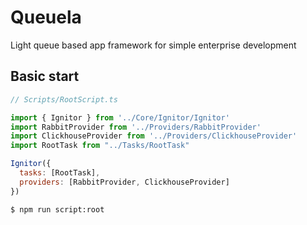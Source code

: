 # Queuela

Light queue based app framework for simple enterprise development

## Basic start
```javascript
// Scripts/RootScript.ts

import { Ignitor } from '../Core/Ignitor/Ignitor'
import RabbitProvider from '../Providers/RabbitProvider'
import ClickhouseProvider from '../Providers/ClickhouseProvider'
import RootTask from "../Tasks/RootTask"

Ignitor({
  tasks: [RootTask],
  providers: [RabbitProvider, ClickhouseProvider]
})
```

`$ npm run script:root`
